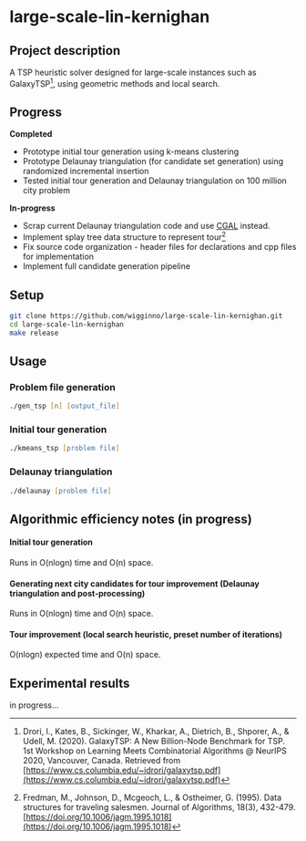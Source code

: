 # large-scale-lin-kernighan

## Project description

A TSP heuristic solver designed for large-scale instances such as GalaxyTSP[^1], using geometric methods and local search.

## Progress

**Completed**
- Prototype initial tour generation using k-means clustering
- Prototype Delaunay triangulation (for candidate set generation) using randomized incremental insertion
- Tested initial tour generation and Delaunay triangulation on 100 million city problem

**In-progress**
- Scrap current Delaunay triangulation code and use [CGAL](https://doc.cgal.org/5.3/Triangulation_on_sphere_2/index.html#Chapter_2D_Triangulations_on_sphere) instead.
- Implement splay tree data structure to represent tour[^2]
- Fix source code organization - header files for declarations and cpp files for implementation
- Implement full candidate generation pipeline

## Setup

```zsh
git clone https://github.com/wigginno/large-scale-lin-kernighan.git
cd large-scale-lin-kernighan
make release
```

## Usage

### Problem file generation
```zsh
./gen_tsp [n] [output_file]
```

### Initial tour generation
```zsh
./kmeans_tsp [problem file]
```

### Delaunay triangulation
```zsh
./delaunay [problem file]
```

## Algorithmic efficiency notes (in progress)
#### Initial tour generation
Runs in O(nlogn) time and O(n) space.
#### Generating next city candidates for tour improvement (Delaunay triangulation and post-processing)
Runs in O(nlogn) time and O(n) space.
#### Tour improvement (local search heuristic, preset number of iterations)
O(nlogn) expected time and O(n) space.

## Experimental results
in progress...

[^1]: Drori, I., Kates, B., Sickinger, W., Kharkar, A., Dietrich, B., Shporer, A., & Udell, M. (2020). GalaxyTSP: A New Billion-Node Benchmark for TSP. 1st Workshop on Learning Meets Combinatorial Algorithms @ NeurIPS 2020, Vancouver, Canada. Retrieved from [https://www.cs.columbia.edu/~idrori/galaxytsp.pdf](https://www.cs.columbia.edu/~idrori/galaxytsp.pdf)

[^2]: Fredman, M., Johnson, D., Mcgeoch, L., & Ostheimer, G. (1995). Data structures for traveling salesmen. Journal of Algorithms, 18(3), 432-479. [https://doi.org/10.1006/jagm.1995.1018](https://doi.org/10.1006/jagm.1995.1018)
